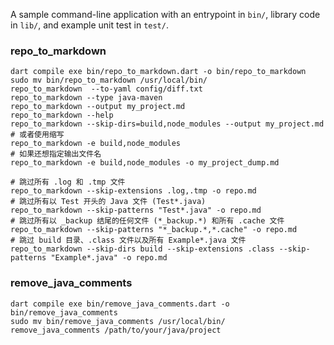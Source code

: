A sample command-line application with an entrypoint in `bin/`, library code
in `lib/`, and example unit test in `test/`.

### repo_to_markdown

```shell
dart compile exe bin/repo_to_markdown.dart -o bin/repo_to_markdown
sudo mv bin/repo_to_markdown /usr/local/bin/
repo_to_markdown  --to-yaml config/diff.txt
repo_to_markdown --type java-maven
repo_to_markdown --output my_project.md
repo_to_markdown --help
repo_to_markdown --skip-dirs=build,node_modules --output my_project.md
# 或者使用缩写
repo_to_markdown -e build,node_modules
# 如果还想指定输出文件名
repo_to_markdown -e build,node_modules -o my_project_dump.md

# 跳过所有 .log 和 .tmp 文件
repo_to_markdown --skip-extensions .log,.tmp -o repo.md
# 跳过所有以 Test 开头的 Java 文件 (Test*.java)
repo_to_markdown --skip-patterns "Test*.java" -o repo.md
# 跳过所有以 _backup 结尾的任何文件 (*_backup.*) 和所有 .cache 文件
repo_to_markdown --skip-patterns "*_backup.*,*.cache" -o repo.md
# 跳过 build 目录、.class 文件以及所有 Example*.java 文件
repo_to_markdown --skip-dirs build --skip-extensions .class --skip-patterns "Example*.java" -o repo.md
```


### remove_java_comments

```shell
dart compile exe bin/remove_java_comments.dart -o bin/remove_java_comments
sudo mv bin/remove_java_comments /usr/local/bin/
remove_java_comments /path/to/your/java/project
```
